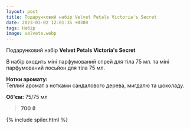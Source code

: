 ```yaml
---
layout: post
title: Подарунковий набір Velvet Petals Victoria's Secret
date: 2023-03-02 12:01:35 +0300
tags: Набір
image: velvete.webp
---
```


Подарунковий набір **Velvet Petals Victoria's Secret**

В набір входить міні парфумований спрей для тіла 75 мл. та міні парфумований лосьйон для тіла 75 мл.

**Нотки аромату:** <br>
Теплий аромат з нотками сандалового дерева, мигдалю та шоколаду.


**Об'єм:** 75/75 мл

>**700 ₴**

{% include spiler.html %}
